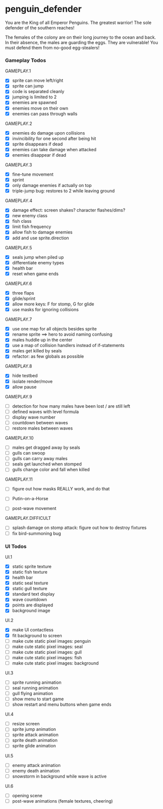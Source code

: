 # penguin_defender
You are the King of all Emperor Penguins. The greatest warrior! The sole defender of the southern reaches!

The females of the colony are on their long journey to the ocean and back. In their absence, the males are guarding the eggs. They are vulnerable! You must defend them from no-good egg-stealers!

### Gameplay Todos
GAMEPLAY.1
- [x] sprite can move left/right
- [x] sprite can jump
- [x] code is separated cleanly
- [x] jumping is limited to 2
- [x] enemies are spawned
- [x] enemies move on their own
- [x] enemies can pass through walls

GAMEPLAY.2
- [x] enemies do damage upon collisions
- [x] invincibility for one second after being hit
- [x] sprite disappears if dead
- [x] enemies can take damage when attacked
- [x] enemies disappear if dead

GAMEPLAY.3
- [x] fine-tune movement
- [x] sprint
- [x] only damage enemies if actually on top
- [x] triple-jump bug: restores to 2 while leaving ground

GAMEPLAY.4
- [x] damage effect: screen shakes? character flashes/dims?
- [x] new enemy class
- [x] fish class
- [x] limit fish frequency
- [x] allow fish to damage enemies
- [x] add and use sprite.direction

GAMEPLAY.5
- [x] seals jump when piled up
- [x] differentiate enemy types
- [x] health bar
- [x] reset when game ends

GAMEPLAY.6
- [x] three flaps
- [x] glide/sprint
- [x] allow more keys: F for stomp, G for glide
- [x] use masks for ignoring collisions

GAMEPLAY.7
- [x] use one map for all objects besides sprite
- [x] rename sprite ==> hero to avoid naming confusing
- [x] males huddle up in the center
- [x] use a map of collision handlers instead of if-statements
- [x] males get killed by seals
- [x] refactor: as few globals as possible

GAMEPLAY.8
- [x] hide testbed
- [x] isolate render/move
- [x] allow pause

GAMEPLAY.9
- [ ] detection for how many males have been lost / are still left
- [ ] defined waves with level formula
- [ ] display wave number
- [ ] countdown between waves
- [ ] restore males between waves

GAMEPLAY.10
- [ ] males get dragged away by seals
- [ ] gulls can swoop
- [ ] gulls can carry away males
- [ ] seals get launched when stomped
- [ ] gulls change color and fall when killed

GAMEPLAY.11
- [ ] figure out how masks REALLY work, and do that
- [ ] Putin-on-a-Horse
- [ ] post-wave movement


GAMEPLAY.DIFFICULT
- [ ] splash damage on stomp attack: figure out how to destroy fixtures
- [ ] fix bird-summoning bug

### UI Todos
UI.1
- [x] static sprite texture
- [x] static fish texture
- [x] health bar
- [x] static seal texture
- [x] static gull texture
- [x] standard text display
- [x] wave countdown
- [x] points are displayed
- [x] background image

UI.2
- [x] make UI contactless
- [x] fit background to screen
- [ ] make cute static pixel images: penguin
- [ ] make cute static pixel images: seal
- [ ] make cute static pixel images: gull
- [ ] make cute static pixel images: fish
- [ ] make cute static pixel images: background

UI.3
- [ ] sprite running animation
- [ ] seal running animation
- [ ] gull flying animation
- [ ] show menu to start game
- [ ] show restart and menu buttons when game ends

UI.4
- [ ] resize screen
- [ ] sprite jump animation
- [ ] sprite attack animation
- [ ] sprite death animation
- [ ] sprite glide animation

UI.5
- [ ] enemy attack animation
- [ ] enemy death animation
- [ ] snowstorm in background while wave is active

UI.6
- [ ] opening scene
- [ ] post-wave animations (female textures, cheering)